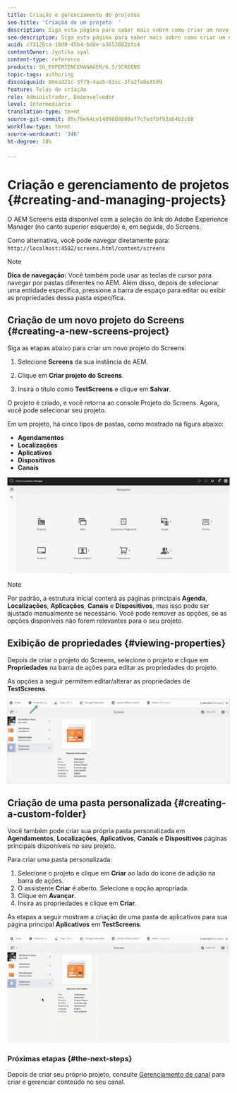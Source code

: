 ```yaml
---
title: Criação e gerenciamento de projetos
seo-title: 'Criação de um projeto  '
description: Siga esta página para saber mais sobre como criar um novo projeto do Screens.
seo-description: Siga esta página para saber mais sobre como criar um novo projeto do Screens.
uuid: c73126ca-18d0-45b4-bdde-a3653082bfc4
contentOwner: Jyotika syal
content-type: reference
products: SG_EXPERIENCEMANAGER/6.5/SCREENS
topic-tags: authoring
discoiquuid: 00ea321c-3f79-4aa5-83cc-3fa2fe9e35d9
feature: Telas de criação
role: Administrador, Desenvolvedor
level: Intermediário
translation-type: tm+mt
source-git-commit: 89c70e64ce1409888800af7c7edfbf92ab4b2c68
workflow-type: tm+mt
source-wordcount: '346'
ht-degree: 38%

---
```



# Criação e gerenciamento de projetos {#creating-and-managing-projects}

O AEM Screens está disponível com a seleção do link do Adobe Experience Manager (no canto superior esquerdo) e, em seguida, do Screens.

Como alternativa, você pode navegar diretamente para: `http://localhost:4502/screens.html/content/screens`


>[!NOTE]
>**Dica de navegação:**
>Você também pode usar as teclas de cursor para navegar por pastas diferentes no AEM. Além disso, depois de selecionar uma entidade específica, pressione a barra de espaço para editar ou exibir as propriedades dessa pasta específica.

## Criação de um novo projeto do Screens {#creating-a-new-screens-project}

Siga as etapas abaixo para criar um novo projeto do Screens:

1. Selecione **Screens** da sua instância de AEM.

1. Clique em **Criar projeto do Screens**.

1. Insira o título como **TestScreens** e clique em **Salvar**.

O projeto é criado, e você retorna ao console Projeto do Screens. Agora, você pode selecionar seu projeto.

Em um projeto, há cinco tipos de pastas, como mostrado na figura abaixo:

* **Agendamentos**
* **Localizações**
* **Aplicativos**
* **Dispositivos**
* **Canais**

![player1](assets/create-project.gif)

>[!NOTE]
>
>Por padrão, a estrutura inicial conterá as páginas principais **Agenda**, **Localizações**, **Aplicações**, **Canais** e **Dispositivos**, mas isso pode ser ajustado manualmente se necessário. Você pode remover as opções, se as opções disponíveis não forem relevantes para o seu projeto.


## Exibição de propriedades {#viewing-properties}

Depois de criar o projeto do Screens, selecione o projeto e clique em **Propriedades** na barra de ações para editar as propriedades do projeto.

As opções a seguir permitem editar/alterar as propriedades de **TestScreens**.

![imagem](assets/create-project2.png)


## Criação de uma pasta personalizada {#creating-a-custom-folder}

Você também pode criar sua própria pasta personalizada em **Agendamentos**, **Localizações**, **Aplicativos**, **Canais** e **Dispositivos** páginas principais disponíveis no seu projeto.

Para criar uma pasta personalizada:

1. Selecione o projeto e clique em **Criar** ao lado do ícone de adição na barra de ações.
1. O assistente **Criar** é aberto. Selecione a opção apropriada.
1. Clique em **Avançar**.
1. Insira as propriedades e clique em **Criar**.

As etapas a seguir mostram a criação de uma pasta de aplicativos para sua página principal **Aplicativos** em **TestScreens**.

![player2-1](assets/create-project3.gif)

### Próximas etapas {#the-next-steps}

Depois de criar seu próprio projeto, consulte [Gerenciamento de canal](managing-channels.md) para criar e gerenciar conteúdo no seu canal.

